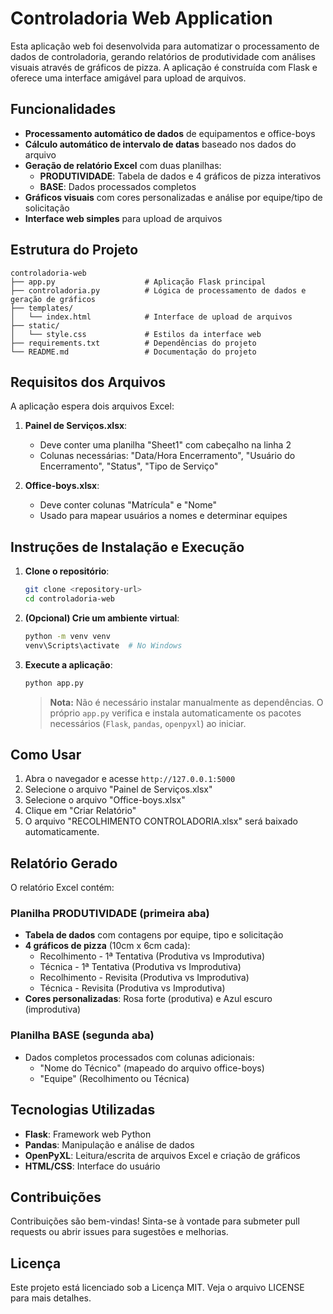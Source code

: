 # Controladoria Web Application

Esta aplicação web foi desenvolvida para automatizar o processamento de dados de controladoria, gerando relatórios de produtividade com análises visuais através de gráficos de pizza. A aplicação é construída com Flask e oferece uma interface amigável para upload de arquivos.

## Funcionalidades

- **Processamento automático de dados** de equipamentos e office-boys
- **Cálculo automático de intervalo de datas** baseado nos dados do arquivo
- **Geração de relatório Excel** com duas planilhas:
  - **PRODUTIVIDADE**: Tabela de dados e 4 gráficos de pizza interativos
  - **BASE**: Dados processados completos
- **Gráficos visuais** com cores personalizadas e análise por equipe/tipo de solicitação
- **Interface web simples** para upload de arquivos

## Estrutura do Projeto

```
controladoria-web
├── app.py                    # Aplicação Flask principal
├── controladoria.py          # Lógica de processamento de dados e geração de gráficos
├── templates/
│   └── index.html            # Interface de upload de arquivos
├── static/
│   └── style.css             # Estilos da interface web
├── requirements.txt          # Dependências do projeto
└── README.md                 # Documentação do projeto
```

## Requisitos dos Arquivos

A aplicação espera dois arquivos Excel:

1. **Painel de Serviços.xlsx**:
   - Deve conter uma planilha "Sheet1" com cabeçalho na linha 2
   - Colunas necessárias: "Data/Hora Encerramento", "Usuário do Encerramento", "Status", "Tipo de Serviço"

2. **Office-boys.xlsx**:
   - Deve conter colunas "Matrícula" e "Nome"
   - Usado para mapear usuários a nomes e determinar equipes

## Instruções de Instalação e Execução

1. **Clone o repositório**:
   ```bash
   git clone <repository-url>
   cd controladoria-web
   ```

2. **(Opcional) Crie um ambiente virtual**:
   ```bash
   python -m venv venv
   venv\Scripts\activate  # No Windows
   ```

3. **Execute a aplicação**:
   ```bash
   python app.py
   ```
   > **Nota:** Não é necessário instalar manualmente as dependências. O próprio `app.py` verifica e instala automaticamente os pacotes necessários (`Flask`, `pandas`, `openpyxl`) ao iniciar.

## Como Usar

1. Abra o navegador e acesse `http://127.0.0.1:5000`
2. Selecione o arquivo "Painel de Serviços.xlsx"
3. Selecione o arquivo "Office-boys.xlsx"
4. Clique em "Criar Relatório"
5. O arquivo "RECOLHIMENTO CONTROLADORIA.xlsx" será baixado automaticamente.

## Relatório Gerado

O relatório Excel contém:

### Planilha PRODUTIVIDADE (primeira aba)
- **Tabela de dados** com contagens por equipe, tipo e solicitação
- **4 gráficos de pizza** (10cm x 6cm cada):
  - Recolhimento - 1ª Tentativa (Produtiva vs Improdutiva)
  - Técnica - 1ª Tentativa (Produtiva vs Improdutiva)
  - Recolhimento - Revisita (Produtiva vs Improdutiva)
  - Técnica - Revisita (Produtiva vs Improdutiva)
- **Cores personalizadas**: Rosa forte (produtiva) e Azul escuro (improdutiva)

### Planilha BASE (segunda aba)
- Dados completos processados com colunas adicionais:
  - "Nome do Técnico" (mapeado do arquivo office-boys)
  - "Equipe" (Recolhimento ou Técnica)

## Tecnologias Utilizadas

- **Flask**: Framework web Python
- **Pandas**: Manipulação e análise de dados
- **OpenPyXL**: Leitura/escrita de arquivos Excel e criação de gráficos
- **HTML/CSS**: Interface do usuário

## Contribuições

Contribuições são bem-vindas! Sinta-se à vontade para submeter pull requests ou abrir issues para sugestões e melhorias.

## Licença

Este projeto está licenciado sob a Licença MIT. Veja o arquivo LICENSE para mais detalhes.